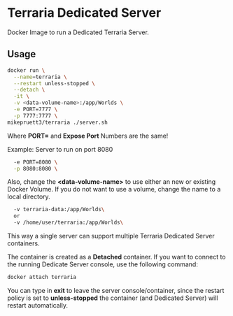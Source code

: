 # Terraria Dedicated Server

Docker Image to run a Dedicated Terraria Server.

## Usage

```bash
docker run \
  --name=terraria \
  --restart unless-stopped \
  --detach \
  -it \
  -v <data-volume-name>:/app/Worlds \
  -e PORT=7777 \
  -p 7777:7777 \
mikepruett3/terraria ./server.sh
```

Where **PORT=** and **Expose Port** Numbers are the same!

Example: Server to run on port 8080

```bash
  -e PORT=8080 \
  -p 8080:8080 \
```

Also, change the **\<data-volume-name\>** to use either an new or existing Docker Volume. If you do not want to use a volume, change the name to a local directory.

```bash
  -v terraria-data:/app/Worlds\
  or
  -v /home/user/terraria:/app/Worlds\
```

This way a single server can support multiple Terraria Dedicated Server containers.

The container is created as a **Detached** container. If you want to connect to the running Dedicate Server console, use the following command:

```bash
docker attach terraria
```


You can type in **exit** to leave the server console/container, since the restart policy is set to **unless-stopped** the container (and Dedicated Server) will restart automatically. 



